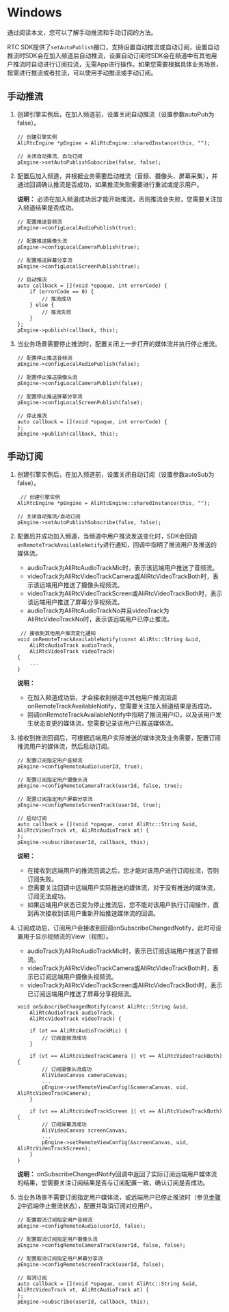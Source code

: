 # Windows

通过阅读本文，您可以了解手动推流和手动订阅的方法。

RTC SDK提供了`setAutoPublish`接口，支持设置自动推流或自动订阅，设置自动推流时SDK会在加入频道后自动推流，设置自动订阅时SDK会在频道中有其他用户推流时自动进行订阅拉流，无需App进行操作。如果您需要根据具体业务场景，按需进行推流或者拉流，可以使用手动推流或手动订阅。

## 手动推流

1.  创建引擎实例后，在加入频道前，设置关闭自动推流（设置参数autoPub为false）。

    ```
    // 创建引擎实例
    AliRtcEngine *pEngine = AliRtcEngine::sharedInstance(this, "");
    
    // 关闭自动推流、自动订阅
    pEngine->setAutoPublishSubscribe(false, false);
    ```

2.  配置后加入频道，并根据业务需要启动推流（音频、摄像头、屏幕采集），并通过回调确认推流是否成功，如果推流失败需要进行重试或提示用户。

    **说明：** 必须在加入频道成功后才能开始推流，否则推流会失败，您需要关注加入频道结果是否成功。

    ```
    // 配置推送音频流
    pEngine->configLocalAudioPublish(true);
    
    // 配置推送摄像头流
    pEngine->configLocalCameraPublish(true);
    
    // 配置推送屏幕分享流
    pEngine->configLocalScreenPublish(true);
    
    // 启动推流
    auto callback = [](void *opaque, int errorCode) {
        if (errorCode == 0) {
            // 推流成功
        } else {
            // 推流失败
        }
    };
    pEngine->publish(callback, this);
    ```

3.  当业务场景需要停止推流时，配置关闭上一步打开的媒体流并执行停止推流。

    ```
    // 配置停止推送音频流
    pEngine->configLocalAudioPublish(false);
    
    // 配置停止推送摄像头流
    pEngine->configLocalCameraPublish(false);
    
    // 配置停止推送屏幕分享流
    pEngine->configLocalScreenPublish(false);
    
    // 停止推流
    auto callback = [](void *opaque, int errorCode) {
    };
    pEngine->publish(callback, this);
    ```


## 手动订阅

1.  创建引擎实例后，在加入频道前，设置关闭自动订阅（设置参数autoSub为false）。

    ```
     // 创建引擎实例
    AliRtcEngine *pEngine = AliRtcEngine::sharedInstance(this, "");
    
    // 关闭自动推流/自动订阅
    pEngine->setAutoPublishSubscribe(false, false);
    ```

2.  配置后并成功加入频道，当频道中用户推流发送变化时，SDK会回调`onRemoteTrackAvailableNotify`进行通知，回调中指明了推流用户及推送的媒体流。

    -   audioTrack为AliRtcAudioTrackMic时，表示该远端用户推送了音频流。
    -   videoTrack为AliRtcVideoTrackCamera或AliRtcVideoTrackBoth时，表示该远端用户推送了摄像头视频流。
    -   videoTrack为AliRtcVideoTrackScreen或AliRtcVideoTrackBoth时，表示该远端用户推送了屏幕分享视频流。
    -   audioTrack为AliRtcAudioTrackNo并且videoTrack为AliRtcVideoTrackNo时，表示该远端用户已停止推流。
    ```
     // 接收到其他用户推流变化通知
    void onRemoteTrackAvailableNotify(const AliRtc::String &uid,
        AliRtcAudioTrack audioTrack,
        AliRtcVideoTrack videoTrack)
    {
        ...
    }
    ```

    **说明：**

    -   在加入频道成功后，才会接收到频道中其他用户推流回调onRemoteTrackAvailableNotify，您需要关注加入频道结果是否成功。
    -   回调onRemoteTrackAvailableNotify中指明了推流用户ID，以及该用户发生状态变更的媒体流，您需要记录该用户已推送媒体流。
3.  接收到推流回调后，可根据远端用户实际推送的媒体流及业务需要，配置订阅推流用户的媒体流，然后启动订阅。

    ```
    // 配置订阅指定用户音频流
    pEngine->configRemoteAudio(userId, true);
    
    // 配置订阅指定用户摄像头流
    pEngine->configRemoteCameraTrack(userId, false, true);
    
    // 配置订阅指定用户屏幕分享流
    pEngine->configRemoteScreenTrack(userId, true);
    
    // 启动订阅
    auto callback = [](void *opaque, const AliRtc::String &uid, AliRtcVideoTrack vt, AliRtcAudioTrack at) {
    };
    pEngine->subscribe(userId, callback, this);
    ```

    **说明：**

    -   在接收到远端用户的推流回调之后，您才能对该用户进行订阅拉流，否则订阅失败。
    -   您需要关注回调中远端用户实际推送的媒体流，对于没有推送的媒体流，订阅无法成功。
    -   如果远端用户状态已变为停止推流后，您不能对该用户执行订阅操作，直到再次接收到该用户重新开始推送媒体流的回调。
4.  订阅成功后，订阅用户会接收到回调onSubscribeChangedNotify，此时可设置用于显示视频流的View（视图）。

    -   audioTrack为AliRtcAudioTrackMic时，表示已订阅远端用户推送了音频流。
    -   videoTrack为AliRtcVideoTrackCamera或AliRtcVideoTrackBoth时，表示已订阅远端用户摄像头视频流。
    -   videoTrack为AliRtcVideoTrackScreen或AliRtcVideoTrackBoth时，表示已订阅远端用户推送了屏幕分享视频流。
    ```
    void onSubscribeChangedNotify(const AliRtc::String &uid,
        AliRtcAudioTrack audioTrack,
        AliRtcVideoTrack videoTrack) {
    
        if (at == AliRtcAudioTrackMic) {
            // 订阅音频流成功
        }
    
        if (vt == AliRtcVideoTrackCamera || vt == AliRtcVideoTrackBoth) {
            // 订阅摄像头流成功
            AliVideoCanvas cameraCanvas;
            ...
            pEngine->setRemoteViewConfig(&cameraCanvas, uid, AliRtcVideoTrackCamera);
        }
    
        if (vt == AliRtcVideoTrackScreen || vt == AliRtcVideoTrackBoth) {
            // 订阅屏幕流成功
            AliVideoCanvas screenCanvas;
            ...
            pEngine->setRemoteViewConfig(&screenCanvas, uid, AliRtcVideoTrackScreen);
        }
    }
    ```

    **说明：** onSubscribeChangedNotify回调中返回了实际订阅远端用户媒体流的结果，您需要关注订阅结果是否与订阅配置一致，确认订阅是否成功。

5.  当业务场景不需要订阅指定用户媒体流，或远端用户已停止推流时（参见[步骤 2](#step_612_pef_i6v)中远端停止推流状态），配置并取消订阅对应用户。

    ```
    // 配置取消订阅指定用户音频流
    pEngine->configRemoteAudio(userId, false);
    
    // 配置取消订阅指定用户摄像头流
    pEngine->configRemoteCameraTrack(userId, false, false);
    
    // 配置取消订阅指定用户屏幕分享流
    pEngine->configRemoteScreenTrack(userId, false);
    
    // 取消订阅
    auto callback = [](void *opaque, const AliRtc::String &uid, AliRtcVideoTrack vt, AliRtcAudioTrack at) {
    };
    pEngine->subscribe(userId, callback, this);
    ```


